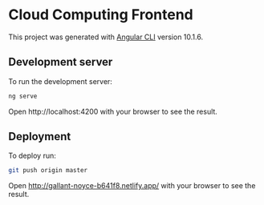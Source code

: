 # Cloud Computing Frontend

This project was generated with [Angular CLI](https://github.com/angular/angular-cli) version 10.1.6.

## Development server

To run the development server:

```bash
ng serve
```

Open http://localhost:4200 with your browser to see the result.

## Deployment

To deploy run:

```bash
git push origin master
```

Open http://gallant-noyce-b641f8.netlify.app/ with your browser to see the result.

